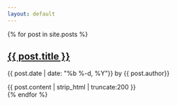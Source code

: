 ```yaml
---
layout: default
---
```


{% for post in site.posts %}

<article>
  <h1><a href="{{ post.url }}">{{ post.title }}</a></h1>
  <p class="author">
    <span class="date">{{ post.date | date: "%b %-d, %Y"}} by {{ post.author}} </span>
  </p>
  <div class="content">
       {{ post.content | strip_html | truncate:200 }}
  </div>
</article>
{% endfor %}
